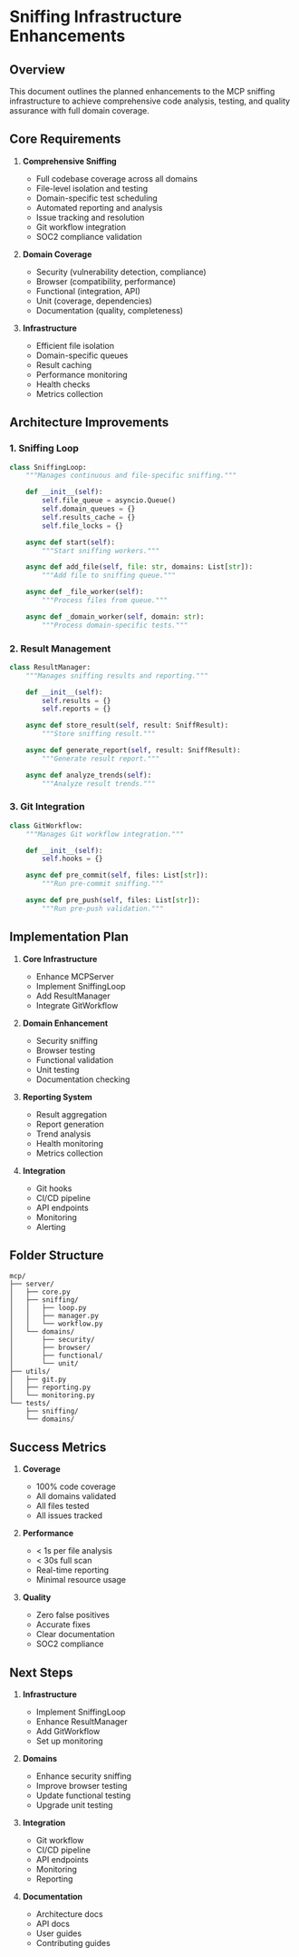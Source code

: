 # Sniffing Infrastructure Enhancements

## Overview

This document outlines the planned enhancements to the MCP sniffing infrastructure to achieve comprehensive code analysis, testing, and quality assurance with full domain coverage.

## Core Requirements

1. **Comprehensive Sniffing**
   - Full codebase coverage across all domains
   - File-level isolation and testing
   - Domain-specific test scheduling
   - Automated reporting and analysis
   - Issue tracking and resolution
   - Git workflow integration
   - SOC2 compliance validation

2. **Domain Coverage**
   - Security (vulnerability detection, compliance)
   - Browser (compatibility, performance)
   - Functional (integration, API)
   - Unit (coverage, dependencies)
   - Documentation (quality, completeness)

3. **Infrastructure**
   - Efficient file isolation
   - Domain-specific queues
   - Result caching
   - Performance monitoring
   - Health checks
   - Metrics collection

## Architecture Improvements

### 1. Sniffing Loop

```python
class SniffingLoop:
    """Manages continuous and file-specific sniffing."""

    def __init__(self):
        self.file_queue = asyncio.Queue()
        self.domain_queues = {}
        self.results_cache = {}
        self.file_locks = {}

    async def start(self):
        """Start sniffing workers."""

    async def add_file(self, file: str, domains: List[str]):
        """Add file to sniffing queue."""

    async def _file_worker(self):
        """Process files from queue."""

    async def _domain_worker(self, domain: str):
        """Process domain-specific tests."""
```

### 2. Result Management

```python
class ResultManager:
    """Manages sniffing results and reporting."""

    def __init__(self):
        self.results = {}
        self.reports = {}

    async def store_result(self, result: SniffResult):
        """Store sniffing result."""

    async def generate_report(self, result: SniffResult):
        """Generate result report."""

    async def analyze_trends(self):
        """Analyze result trends."""
```

### 3. Git Integration

```python
class GitWorkflow:
    """Manages Git workflow integration."""

    def __init__(self):
        self.hooks = {}

    async def pre_commit(self, files: List[str]):
        """Run pre-commit sniffing."""

    async def pre_push(self, files: List[str]):
        """Run pre-push validation."""
```

## Implementation Plan

1. **Core Infrastructure**
   - Enhance MCPServer
   - Implement SniffingLoop
   - Add ResultManager
   - Integrate GitWorkflow

2. **Domain Enhancement**
   - Security sniffing
   - Browser testing
   - Functional validation
   - Unit testing
   - Documentation checking

3. **Reporting System**
   - Result aggregation
   - Report generation
   - Trend analysis
   - Health monitoring
   - Metrics collection

4. **Integration**
   - Git hooks
   - CI/CD pipeline
   - API endpoints
   - Monitoring
   - Alerting

## Folder Structure

```
mcp/
├── server/
│   ├── core.py
│   ├── sniffing/
│   │   ├── loop.py
│   │   ├── manager.py
│   │   └── workflow.py
│   └── domains/
│       ├── security/
│       ├── browser/
│       ├── functional/
│       └── unit/
├── utils/
│   ├── git.py
│   ├── reporting.py
│   └── monitoring.py
└── tests/
    ├── sniffing/
    └── domains/
```

## Success Metrics

1. **Coverage**
   - 100% code coverage
   - All domains validated
   - All files tested
   - All issues tracked

2. **Performance**
   - < 1s per file analysis
   - < 30s full scan
   - Real-time reporting
   - Minimal resource usage

3. **Quality**
   - Zero false positives
   - Accurate fixes
   - Clear documentation
   - SOC2 compliance

## Next Steps

1. **Infrastructure**
   - Implement SniffingLoop
   - Enhance ResultManager
   - Add GitWorkflow
   - Set up monitoring

2. **Domains**
   - Enhance security sniffing
   - Improve browser testing
   - Update functional testing
   - Upgrade unit testing

3. **Integration**
   - Git workflow
   - CI/CD pipeline
   - API endpoints
   - Monitoring
   - Reporting

4. **Documentation**
   - Architecture docs
   - API docs
   - User guides
   - Contributing guides
